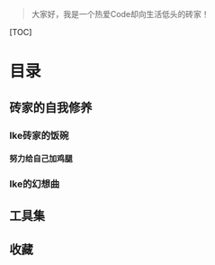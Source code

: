 > 大家好，我是一个热爱Code却向生活低头的砖家！

[TOC]

# 目录
##  砖家的自我修养
###  Ike砖家的饭碗
#### 努力给自己加鸡腿
###  Ike的幻想曲
##  工具集
##  收藏
